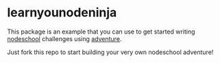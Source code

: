# learnyounodeninja

This package is an example that you can use to get started writing
[nodeschool](http://nodeschool.io) challenges using
[adventure](https://npmjs.org/package/adventure).

Just fork this repo to start building your very own nodeschool adventure!
